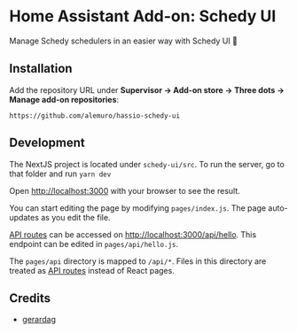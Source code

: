 # Home Assistant Add-on: Schedy UI

Manage Schedy schedulers in an easier way with Schedy UI :tada:

## Installation

Add the repository URL under **Supervisor -> Add-on store -> Three dots -> Manage add-on repositories**:

```
https://github.com/alemuro/hassio-schedy-ui
```

## Development

The NextJS project is located under `schedy-ui/src`. To run the server, go to that folder and run `yarn dev`

Open [http://localhost:3000](http://localhost:3000) with your browser to see the result.

You can start editing the page by modifying `pages/index.js`. The page auto-updates as you edit the file.

[API routes](https://nextjs.org/docs/api-routes/introduction) can be accessed on [http://localhost:3000/api/hello](http://localhost:3000/api/hello). This endpoint can be edited in `pages/api/hello.js`.

The `pages/api` directory is mapped to `/api/*`. Files in this directory are treated as [API routes](https://nextjs.org/docs/api-routes/introduction) instead of React pages.


## Credits

* [gerardag](https://github.com/gerardag)

